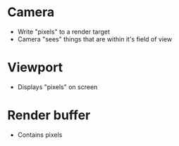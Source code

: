 # Camera
* Write "pixels" to a render target
* Camera "sees" things that are within
  it's field of view

# Viewport
* Displays "pixels" on screen

# Render buffer
* Contains pixels
